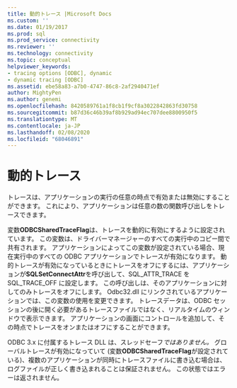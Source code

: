 ```yaml
---
title: 動的トレース |Microsoft Docs
ms.custom: ''
ms.date: 01/19/2017
ms.prod: sql
ms.prod_service: connectivity
ms.reviewer: ''
ms.technology: connectivity
ms.topic: conceptual
helpviewer_keywords:
- tracing options [ODBC], dynamic
- dynamic tracing [ODBC]
ms.assetid: ebe58a83-a7b0-4747-86c8-2af2940471ef
author: MightyPen
ms.author: genemi
ms.openlocfilehash: 8420589761a1f8cb1f9cf8a3022842863fd30758
ms.sourcegitcommit: b87d36c46b39af8b929ad94ec707dee8800950f5
ms.translationtype: MT
ms.contentlocale: ja-JP
ms.lasthandoff: 02/08/2020
ms.locfileid: "68046891"
---
```

# <a name="dynamic-tracing"></a>動的トレース
トレースは、アプリケーションの実行の任意の時点で有効または無効にすることができます。 これにより、アプリケーションは任意の数の関数呼び出しをトレースできます。  
  
 変数**ODBCSharedTraceFlag**は、トレースを動的に有効にするように設定されています。 この変数は、ドライバーマネージャーのすべての実行中のコピー間で共有されます。 アプリケーションによってこの変数が設定されている場合、現在実行中のすべての ODBC アプリケーションでトレースが有効になります。 動的トレースが有効になっているときにトレースをオフにするには、アプリケーションが**SQLSetConnectAttr**を呼び出して、SQL_ATTR_TRACE を SQL_TRACE_OFF に設定します。 この呼び出しは、そのアプリケーションに対してのみトレースをオフにします。 Odbc32.dll にリンクされているアプリケーションでは、この変数の使用を変更できます。 トレースデータは、ODBC セッションの後に開く必要があるトレースファイルではなく、リアルタイムのウィンドウで表示できます。 アプリケーションの画面にコントロールを追加して、その時点でトレースをオンまたはオフにすることができます。  
  
 ODBC 3.x に付属するトレース DLL は、スレッドセーフ*ではありません。* グローバルトレースが有効になっていて (変数**ODBCSharedTraceFlag**が設定されている)、複数のアプリケーションが同時にトレースファイルに書き込む場合は、ログファイルが正しく書き込まれることは保証されません。 この状態ではエラーは返されません。
